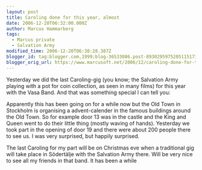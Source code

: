 ```yaml
---
layout: post
title: Caroling done for this year, almost
date: 2006-12-20T06:32:00.000Z
author: Marcus Hammarberg
tags:
  - Marcus private
  - Salvation Army
modified_time: 2006-12-20T06:38:28.387Z
blogger_id: tag:blogger.com,1999:blog-36533086.post-8930295975205115173
blogger_orig_url: https://www.marcusoft.net/2006/12/caroling-done-for-this-year-almost.html
---
```


Yesterday we did the last Caroling-gig (you know; the Salvation Army
playing with a pot for coin collection, as seen in many films) for this
year with the Vasa Band. And that was something special I can tell
you:

Apparently this has been going on for a while now but the Old Town in
Stockholm is organising a advent-calender in the famous buildings around
the Old Town. So for example door 13 was in the castle and the King and
Queen went to do their little thing (mostly waving of hands). Yesterday
we took part in the opening of door 19 and there were about 200 people
there to see us. I was very surprised, but happily surprised.

The last Caroling for my part will be on Christmas eve when a
traditional gig will take place in Södertälje with the Salvation Army
there. Will be very nice to see all my friends in that band. It has been
a while
